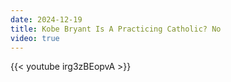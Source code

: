 ```yaml
---
date: 2024-12-19
title: Kobe Bryant Is A Practicing Catholic? No
video: true
---
```



{{< youtube irg3zBEopvA >}}
